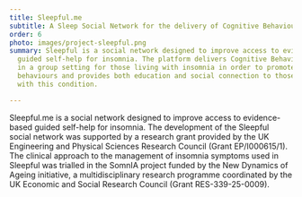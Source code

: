 ```yaml
---
title: Sleepful.me
subtitle: A Sleep Social Network for the delivery of Cognitive Behavioural Therapy for those living with Insomnia.
order: 6
photo: images/project-sleepful.png
summary: Sleepful is a social network designed to improve access to evidence-based
  guided self-help for insomnia. The platform delivers Cognitive Behavioural Therapy
  in a group setting for those living with insomnia in order to promote healthy sleeping
  behaviours and provides both education and social connection to those also living
  with this condition.

---
```

Sleepful.me is a social network designed to improve access to evidence-based guided self-help for insomnia. The development of the Sleepful social network was supported by a research grant provided by the UK Engineering and Physical Sciences Research Council (Grant EP/I000615/1). The clinical approach to the management of insomnia symptoms used in Sleepful was trialled in the SomnIA project funded by the New Dynamics of Ageing initiative, a multidisciplinary research programme coordinated by the UK Economic and Social Research Council (Grant RES-339-25-0009).